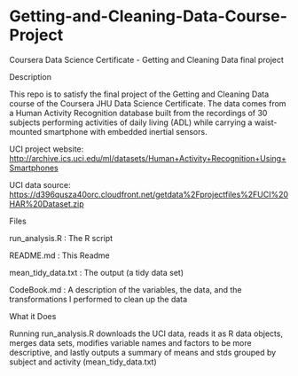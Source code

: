 # Getting-and-Cleaning-Data-Course-Project

Coursera Data Science Certificate - Getting and Cleaning Data final project

Description

This repo is to satisfy the final project of the Getting and Cleaning Data course of the Coursera JHU Data Science Certificate.
The data comes from a Human Activity Recognition database built from the recordings of 30 subjects performing activities of daily living (ADL) while carrying a waist-mounted smartphone with embedded inertial sensors.

UCI project website: http://archive.ics.uci.edu/ml/datasets/Human+Activity+Recognition+Using+Smartphones

UCI data source: https://d396qusza40orc.cloudfront.net/getdata%2Fprojectfiles%2FUCI%20HAR%20Dataset.zip


Files

run_analysis.R : The R script

README.md : This Readme

mean_tidy_data.txt : The output (a tidy data set)

CodeBook.md : A description of the variables, the data, and the transformations I performed to clean up the data 


What it Does

Running run_analysis.R downloads the UCI data, reads it as R data objects, merges data sets, modifies variable names and factors to be more descriptive, and lastly outputs a summary of means and stds grouped by subject and activity (mean_tidy_data.txt)
